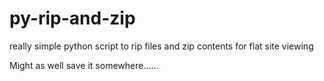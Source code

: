 py-rip-and-zip
==============

really simple python script to rip files and zip contents for flat site viewing


Might as well save it somewhere......